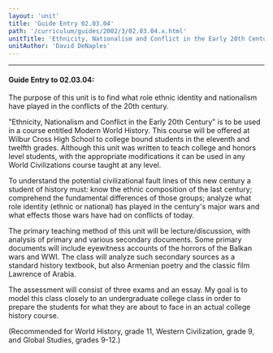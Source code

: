 ```yaml
---
layout: 'unit'
title: 'Guide Entry 02.03.04'
path: '/curriculum/guides/2002/3/02.03.04.x.html'
unitTitle: 'Ethnicity, Nationalism and Conflict in the Early 20th Century'
unitAuthor: 'David DeNaples'
---
```


<body>
<hr/>
 <h4>
  Guide Entry to 02.03.04:
 </h4>
 <p>
  The purpose of this unit is to find what role ethnic identity and nationalism have played in the conflicts of the 20th century.
 </p>
<p>
  "Ethnicity, Nationalism and Conflict in the Early 20th Century" is to be used in a course entitled Modern World History. This course will be offered at Wilbur Cross High School to college bound students in the eleventh and twelfth grades. Although this unit was written to teach college and honors level students, with the appropriate modifications it can be used in any World Civilizations course taught at any level.
 </p>
<p>
  To understand the potential civilizational fault lines of this new century a student of history must: know the ethnic composition of the last century; comprehend the fundamental differences of those groups; analyze what role identity (ethnic or national) has played in the century's major wars and what effects those wars have had on conflicts of today.
 </p>
<p>
  The primary teaching method of this unit will be lecture/discussion, with analysis of primary and various secondary documents. Some primary documents will include eyewitness accounts of the horrors of the Balkan wars and WWI. The class will analyze such secondary sources as a standard history textbook, but also Armenian poetry and the classic film Lawrence of Arabia.
 </p>
<p>
  The assessment will consist of three exams and an essay. My goal is to model this class closely to an undergraduate college class in order to prepare the students for what they are about to face in an actual college history course.
 </p>
<p>
  (Recommended for World History, grade 11, Western Civilization, grade 9, and Global Studies, grades 9-12.)
 </p>

</body>
